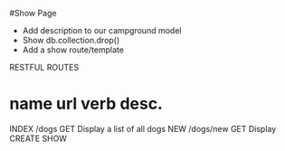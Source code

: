#Show Page
* Add description to our campground model
* Show db.collection.drop()
* Add a show route/template

RESTFUL ROUTES

name        url         verb        desc.
======================================================================
INDEX       /dogs       GET         Display a list of all dogs
NEW         /dogs/new   GET         Display 
CREATE
SHOW